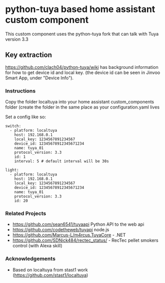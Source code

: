 # python-tuya based home assistant custom component

This custom component uses the python-tuya fork that can talk with Tuya version 3.3

## Key extraction

https://github.com/clach04/python-tuya/wiki has background information for how to get device id and local key.
(the device id can be seen in Jinvoo Smart App, under "Device Info").

### Instructions

Copy the folder localtuya into your home assistant custom_components folder (create the folder in the same place as your configuration.yaml lives

Set a config like so:

```
switch:
  - platform: localtuya
    host: 192.168.0.1
    local_key: 1234567891234567
    device_id: 12345678912345671234
    name: tuya_01
    protocol_version: 3.3
    id: 1
    interval: 5 # default interval will be 30s

light:
  - platform: localtuya
    host: 192.168.0.1
    local_key: 1234567891234567
    device_id: 12345678912345671234
    name: tuya_01
    protocol_version: 3.3
    id: 20
```

### Related Projects

  * https://github.com/sean6541/tuyaapi Python API to the web api
  * https://github.com/codetheweb/tuyapi node.js
  * https://github.com/Marcus-L/m4rcus.TuyaCore - .NET
  * https://github.com/SDNick484/rectec_status/ - RecTec pellet smokers control (with Alexa skill)

### Acknowledgements

  * Based on localtuya from stast1 work (https://github.com/stast1/localtuya)

